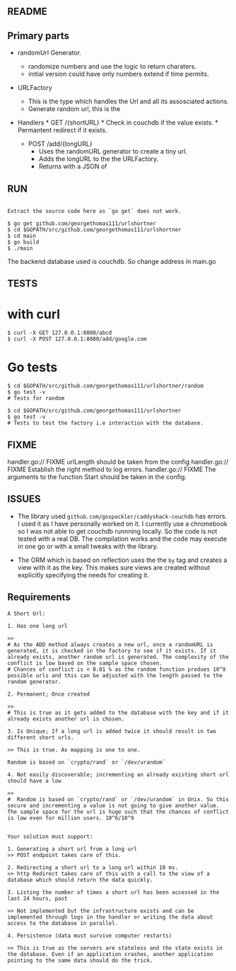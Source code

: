 ## README

## Primary parts

* randomUrl Generator.
	* randomize numbers and use the logic to return charaters.
	* initial version could have only numbers extend if time permits.

* URLFactory
	* This is the type which handles the Url and all its assosciated actions.
	* Generate random url, this is the

* Handlers
        * GET /{shortURL}
        	* Check in couchdb if the value exists.
		* Permantent redirect if it exists.
	* POST /add/{longURL}
		* Uses the randomURL generator to create a tiny url.
		* Adds the longURL to the the URLFactory.
		* Returns with a JSON of

## RUN

```

Extract the source code here as `go get` does not work.

$ go get github.com/georgethomas111/urlshortner
$ cd $GOPATH/src/github.com/georgethomas111/urlshortner
$ cd main
$ go build
$ ./main
```

The backend database used is couchdb. So change address in main.go


## TESTS

# with curl

```
$ curl -X GET 127.0.0.1:8080/abcd
$ curl -X POST 127.0.0.1:8080/add/google.com
```

# Go tests

```
$ cd $GOPATH/src/github.com/georgethomas111/urlshortner/random
$ go test -v
# Tests for random

$ cd $GOPATH/src/github.com/georgethomas111/urlshortner
$ go test -v
# Tests to test the factory i.e interaction with the database.
```
		
## FIXME
handler.go:// FIXME urlLength should be taken from the config
handler.go:// FIXME Establish the right method to log errors.
handler.go:// FIXME The arguments to the function Start should be taken in the config.

## ISSUES

 * The library used `github.com/gospackler/caddyshack-couchdb` has errors. I used it as I have personally worked on it. I currently use a chromebook so I was not able to get couchdb runnning locally. So the code is not tested with a real DB. The compilation works and the code may execute in one go or with a small tweaks with the library.
 
 * The ORM which is based on reflection uses the the `by` tag and creates a view with it as the key. This makes sure views are created without explicitly specifying the needs for creating it.
 

## Requirements

```
A Short Url:

1. Has one long url

>>
# As the ADD method always creates a new url, once a randomURL is generated, it is checked in the factory to see if it exists. If it already exists, another random url is generated. The complexity of the conflict is low based on the sample space chosen.
# Chances of conflict is < 0.01 % as the random function produes 10^9 possible urls and this can be adjusted with the length passed to the random generator.

2. Permanent; Once created

>>
# This is true as it gets added to the database with the key and if it already exists another url is chosen.

3. Is Unique; If a long url is added twice it should result in two different short urls.

>> This is true. As mapping is one to one.

Random is based on `crypto/rand` or `/dev/urandom`

4. Not easily discoverable; incrementing an already existing short url should have a low

>>
#  Random is based on `crypto/rand` or `/dev/urandom` in Unix. So this secure and incrementing a value is not going to give another value. The sample space for the url is huge such that the chances of conflict is low even for million users. 10^6/10^9


Your solution must support:

1. Generating a short url from a long url
>> POST endpoint takes care of this.

2. Redirecting a short url to a long url within 10 ms.
>> http Redirect takes care of this with a call to the view of a database which should return the data quickly.

3. Listing the number of times a short url has been accessed in the last 24 hours, past

>> Not implemented but the infrastructure exists and can be implemented through logs in the handler or writing the data about access to the database in parallel.

4. Persistence (data must survive computer restarts)

>> This is true as the servers are stateless and the state exists in the database. Even if an application crashes, another application pointing to the same data should do the trick.
